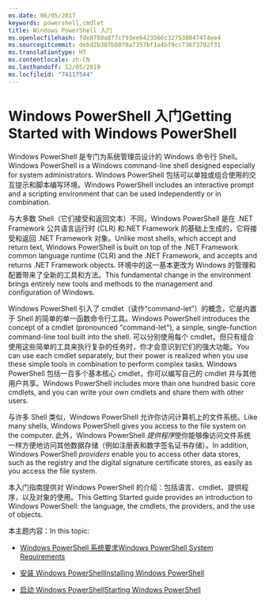 ```yaml
---
ms.date: 06/05/2017
keywords: powershell,cmdlet
title: Windows PowerShell 入门
ms.openlocfilehash: fde0788a877cf93ee6423566c3275380474f4ee4
ms.sourcegitcommit: debd2b38fb8070a7357bf1a4bf9cc736f3702f31
ms.translationtype: HT
ms.contentlocale: zh-CN
ms.lasthandoff: 12/05/2019
ms.locfileid: "74117544"
---
```

# <a name="getting-started-with-windows-powershell"></a><span data-ttu-id="94636-103">Windows PowerShell 入门</span><span class="sxs-lookup"><span data-stu-id="94636-103">Getting Started with Windows PowerShell</span></span>
<span data-ttu-id="94636-104">Windows PowerShell 是专门为系统管理员设计的 Windows 命令行 Shell。</span><span class="sxs-lookup"><span data-stu-id="94636-104">Windows PowerShell is a Windows command-line shell designed especially for system administrators.</span></span> <span data-ttu-id="94636-105">Windows PowerShell 包括可以单独或组合使用的交互提示和脚本编写环境。</span><span class="sxs-lookup"><span data-stu-id="94636-105">Windows PowerShell includes an interactive prompt and a scripting environment that can be used independently or in combination.</span></span>

<span data-ttu-id="94636-106">与大多数 Shell（它们接受和返回文本）不同，Windows PowerShell 是在 .NET Framework 公共语言运行时 (CLR) 和.NET Framework 的基础上生成的，它将接受和返回 .NET Framework 对象。</span><span class="sxs-lookup"><span data-stu-id="94636-106">Unlike most shells, which accept and return text, Windows PowerShell is built on top of the .NET Framework common language runtime (CLR) and the .NET Framework, and accepts and returns .NET Framework objects.</span></span> <span data-ttu-id="94636-107">环境中的这一基本更改为 Windows 的管理和配置带来了全新的工具和方法。</span><span class="sxs-lookup"><span data-stu-id="94636-107">This fundamental change in the environment brings entirely new tools and methods to the management and configuration of Windows.</span></span>

<span data-ttu-id="94636-108">Windows PowerShell 引入了 cmdlet（读作“command-let”）的概念，它是内置于 Shell 的简单的单一函数命令行工具。</span><span class="sxs-lookup"><span data-stu-id="94636-108">Windows PowerShell introduces the concept of a cmdlet (pronounced "command-let"), a simple, single-function command-line tool built into the shell.</span></span> <span data-ttu-id="94636-109">可以分别使用每个 cmdlet，但只有组合使用这些简单的工具来执行复杂的任务时，你才会意识到它们的强大功能。</span><span class="sxs-lookup"><span data-stu-id="94636-109">You can use each cmdlet separately, but their power is realized when you use these simple tools in combination to perform complex tasks.</span></span> <span data-ttu-id="94636-110">Windows PowerShell 包括一百多个基本核心 cmdlet，你可以编写自己的 cmdlet 并与其他用户共享。</span><span class="sxs-lookup"><span data-stu-id="94636-110">Windows PowerShell includes more than one hundred basic core cmdlets, and you can write your own cmdlets and share them with other users.</span></span>

<span data-ttu-id="94636-111">与许多 Shell 类似，Windows PowerShell 允许你访问计算机上的文件系统。</span><span class="sxs-lookup"><span data-stu-id="94636-111">Like many shells, Windows PowerShell gives you access to the file system on the computer.</span></span> <span data-ttu-id="94636-112">此外，Windows PowerShell *提供程序*使你能够像访问文件系统一样方便地访问其他数据存储（例如注册表和数字签名证书存储）。</span><span class="sxs-lookup"><span data-stu-id="94636-112">In addition, Windows PowerShell *providers* enable you to access other data stores, such as the registry and the digital signature certificate stores, as easily as you access the file system.</span></span>

<span data-ttu-id="94636-113">本入门指南提供对 Windows PowerShell 的介绍：包括语言、cmdlet、提供程序，以及对象的使用。</span><span class="sxs-lookup"><span data-stu-id="94636-113">This Getting Started guide provides an introduction to Windows PowerShell: the language, the cmdlets, the providers, and the use of objects.</span></span>

<span data-ttu-id="94636-114">本主题内容：</span><span class="sxs-lookup"><span data-stu-id="94636-114">In this topic:</span></span>

- [<span data-ttu-id="94636-115">Windows PowerShell 系统要求</span><span class="sxs-lookup"><span data-stu-id="94636-115">Windows PowerShell System Requirements</span></span>](../install/Windows-PowerShell-System-Requirements.md)

- [<span data-ttu-id="94636-116">安装 Windows PowerShell</span><span class="sxs-lookup"><span data-stu-id="94636-116">Installing Windows PowerShell</span></span>](../install/Installing-Windows-PowerShell.md)

- [<span data-ttu-id="94636-117">启动 Windows PowerShell</span><span class="sxs-lookup"><span data-stu-id="94636-117">Starting Windows PowerShell</span></span>](Starting-Windows-PowerShell.md)
